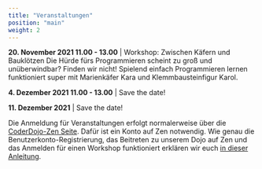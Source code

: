 ```yaml
---
title: "Veranstaltungen"
position: "main"
weight: 2
---
```


**20. November 2021 11.00 - 13.00** | Workshop: Zwischen Käfern und Bauklötzen
Die Hürde fürs Programmieren scheint zu groß und unüberwindbar? Finden wir nicht! Spielend einfach Programmieren lernen funktioniert super mit Marienkäfer Kara und Klemmbausteinfigur Karol.

**4. Dezember 2021 11.00 - 13.00** | Save the date!

**11. Dezember 2021** | Save the date!

Die Anmeldung für Veranstaltungen erfolgt normalerweise über die [CoderDojo-Zen Seite](https://zen.coderdojo.com/dojos/de/berlin/schoeneweide-berlin). Dafür ist ein Konto auf Zen notwendig. Wie genau die Benutzerkonto-Registrierung, das Beitreten zu unserem Dojo auf Zen und das Anmelden für einen Workshop funktioniert erklären wir euch [in dieser Anleitung](https://coderdojo-schoeneweide.github.io/docs/anleitung-ticket-buchen.pdf).
